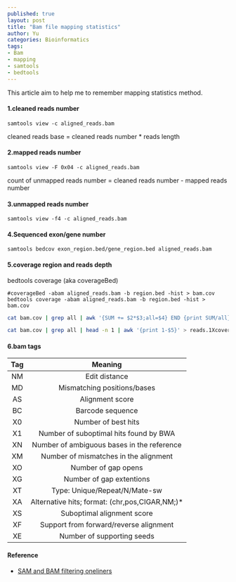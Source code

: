 ```yaml
---
published: true
layout: post
title: "Bam file mapping statistics"
author: Yu
categories: Bioinformatics
tags:
- Bam
- mapping
- samtools
- bedtools
---
```


This article aim to help me to remember mapping statistics method.

#### 1.cleaned reads number

~~~
samtools view -c aligned_reads.bam
~~~

cleaned reads base = cleaned reads number * reads length

#### 2.mapped reads number

~~~
samtools view -F 0x04 -c aligned_reads.bam
~~~

count of unmapped reads number = cleaned reads number - mapped reads number

#### 3.unmapped reads number

~~~
samtools view -f4 -c aligned_reads.bam
~~~

#### 4.Sequenced exon/gene number

~~~
samtools bedcov exon_region.bed/gene_region.bed aligned_reads.bam 
~~~

#### 5.coverage region and reads depth

bedtools coverage  (aka coverageBed)

~~~
#coverageBed -abam aligned_reads.bam -b region.bed -hist > bam.cov
bedtools coverage -abam aligned_reads.bam -b region.bed -hist > bam.cov
~~~

```bash
cat bam.cov | grep all | awk '{SUM += $2*$3;all=$4} END {print SUM/all}' > reads.depth

cat bam.cov | grep all | head -n 1 | awk '{print 1-$5}' > reads.1Xcoverage
```


#### 6.bam tags 

|Tag|Meaning|
|:----:|:----:|
|NM|Edit distance|
|MD|Mismatching positions/bases|
|AS|Alignment score|
|BC|Barcode sequence|
|X0|Number of best hits|
|X1|Number of suboptimal hits found by BWA|
|XN|Number of ambiguous bases in the reference|
|XM|Number of mismatches in the alignment|
|XO|Number of gap opens|
|XG|Number of gap extentions|
|XT|Type: Unique/Repeat/N/Mate-sw|
|XA|Alternative hits; format: (chr,pos,CIGAR,NM;)*|
|XS|Suboptimal alignment score|
|XF|Support from forward/reverse alignment|
|XE|Number of supporting seeds|



#### Reference

- [SAM and BAM filtering oneliners](https://gist.github.com/davfre/8596159)
